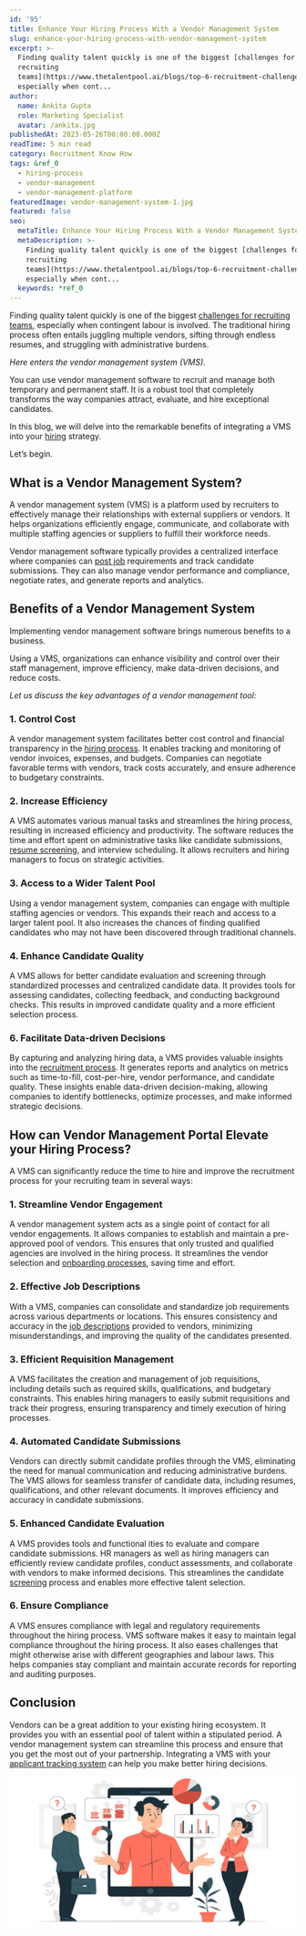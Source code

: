 ```yaml
---
id: '95'
title: Enhance Your Hiring Process With a Vendor Management System
slug: enhance-your-hiring-process-with-vendor-management-system
excerpt: >-
  Finding quality talent quickly is one of the biggest [challenges for
  recruiting
  teams](https://www.thetalentpool.ai/blogs/top-6-recruitment-challenges-and-how-to-overcome-them/),
  especially when cont...
author:
  name: Ankita Gupta
  role: Marketing Specialist
  avatar: /ankita.jpg
publishedAt: 2023-05-26T00:00:00.000Z
readTime: 5 min read
category: Recruitment Know How
tags: &ref_0
  - hiring-process
  - vendor-management
  - vendor-management-platform
featuredImage: vendor-management-system-1.jpg
featured: false
seo:
  metaTitle: Enhance Your Hiring Process With a Vendor Management System
  metaDescription: >-
    Finding quality talent quickly is one of the biggest [challenges for
    recruiting
    teams](https://www.thetalentpool.ai/blogs/top-6-recruitment-challenges-and-how-to-overcome-them/),
    especially when cont...
  keywords: *ref_0
---
```


Finding quality talent quickly is one of the biggest [challenges for recruiting teams](https://www.thetalentpool.ai/blogs/top-6-recruitment-challenges-and-how-to-overcome-them/), especially when contingent labour is involved. The traditional hiring process often entails juggling multiple vendors, sifting through endless resumes, and struggling with administrative burdens.

_Here enters the vendor management system (VMS)._

You can use vendor management software to recruit and manage both temporary and permanent staff. It is a robust tool that completely transforms the way companies attract, evaluate, and hire exceptional candidates.

In this blog, we will delve into the remarkable benefits of integrating a VMS into your [hiring](https://www.thetalentpool.ai/blogs/increase-hiring-efficiency-by-tracking-these-key-parameters/) strategy.

Let’s begin.

## **What is a Vendor Management System?**

A vendor management system (VMS) is a platform used by recruiters to effectively manage their relationships with external suppliers or vendors. It helps organizations efficiently engage, communicate, and collaborate with multiple staffing agencies or suppliers to fulfill their workforce needs.

Vendor management software typically provides a centralized interface where companies can [post job](https://www.thetalentpool.ai/blogs/our-2023-job-board-quick-guide-where-should-you-post/) requirements and track candidate submissions. They can also manage vendor performance and compliance, negotiate rates, and generate reports and analytics.

## **Benefits of a Vendor Management System**

Implementing vendor management software brings numerous benefits to a business.

Using a VMS, organizations can enhance visibility and control over their staff management, improve efficiency, make data-driven decisions, and reduce costs.

_Let us discuss the key advantages of a vendor management tool:_

### 1\. **Control Cost**

A vendor management system facilitates better cost control and financial transparency in the [hiring process](https://www.thetalentpool.ai/blogs/how-accelerate-hiring-process-using-applicant-tracking-system/). It enables tracking and monitoring of vendor invoices, expenses, and budgets. Companies can negotiate favorable terms with vendors, track costs accurately, and ensure adherence to budgetary constraints.

### 2\. **Increase Efficiency**

A VMS automates various manual tasks and streamlines the hiring process, resulting in increased efficiency and productivity. The software reduces the time and effort spent on administrative tasks like candidate submissions, [resume screening](https://www.thetalentpool.ai/candidate-database-management/), and interview scheduling. It allows recruiters and hiring managers to focus on strategic activities.

### 3\. **Access to a Wider Talent Pool**

Using a vendor management system, companies can engage with multiple staffing agencies or vendors. This expands their reach and access to a larger talent pool. It also increases the chances of finding qualified candidates who may not have been discovered through traditional channels.

### 4\. **Enhance Candidate Quality**

A VMS allows for better candidate evaluation and screening through standardized processes and centralized candidate data. It provides tools for assessing candidates, collecting feedback, and conducting background checks. This results in improved candidate quality and a more efficient selection process.

### 6\. **Facilitate Data-driven Decisions**

By capturing and analyzing hiring data, a VMS provides valuable insights into the [recruitment process](https://www.thetalentpool.ai/end-to-end-recruitment-process-lifecycle/). It generates reports and analytics on metrics such as time-to-fill, cost-per-hire, vendor performance, and candidate quality. These insights enable data-driven decision-making, allowing companies to identify bottlenecks, optimize processes, and make informed strategic decisions.

## **How can Vendor Management Portal Elevate your Hiring Process?**

A VMS can significantly reduce the time to hire and improve the recruitment process for your recruiting team in several ways:

### 1\. **Streamline Vendor Engagement**

A vendor management system acts as a single point of contact for all vendor engagements. It allows companies to establish and maintain a pre-approved pool of vendors. This ensures that only trusted and qualified agencies are involved in the hiring process. It streamlines the vendor selection and [onboarding processes](https://www.thetalentpool.ai/blogs/3-naukri-features-help-recruiters-boost-their-productivity/), saving time and effort.

### 2\. **Effective Job Descriptions**

With a VMS, companies can consolidate and standardize job requirements across various departments or locations. This ensures consistency and accuracy in the [job descriptions](https://www.thetalentpool.ai/blogs/how-to-write-inclusive-job-descriptions/) provided to vendors, minimizing misunderstandings, and improving the quality of the candidates presented.

### 3\. **Efficient Requisition Management**

A VMS facilitates the creation and management of job requisitions, including details such as required skills, qualifications, and budgetary constraints. This enables hiring managers to easily submit requisitions and track their progress, ensuring transparency and timely execution of hiring processes.

### 4\. **Automated Candidate Submissions**

Vendors can directly submit candidate profiles through the VMS, eliminating the need for manual communication and reducing administrative burdens. The VMS allows for seamless transfer of candidate data, including resumes, qualifications, and other relevant documents. It improves efficiency and accuracy in candidate submissions.

### 5\. **Enhanced Candidate Evaluation**

A VMS provides tools and functional ities to evaluate and compare candidate submissions. HR managers as well as hiring managers can efficiently review candidate profiles, conduct assessments, and collaborate with vendors to make informed decisions. This streamlines the candidate [screening](https://www.thetalentpool.ai/blogs/top-10-pre-screening-interview-questions/) process and enables more effective talent selection.

### 6\. **Ensure Compliance**

A VMS ensures compliance with legal and regulatory requirements throughout the hiring process. VMS software makes it easy to maintain legal compliance throughout the hiring process. It also eases challenges that might otherwise arise with different geographies and labour laws. This helps companies stay compliant and maintain accurate records for reporting and auditing purposes.

## **Conclusion**

Vendors can be a great addition to your existing hiring ecosystem. It provides you with an essential pool of talent within a stipulated period. A vendor management system can streamline this process and ensure that you get the most out of your partnership. Integrating a VMS with your [applicant tracking system](https://www.thetalentpool.ai/applicant-tracking-software/) can help you make better hiring decisions.

![vendor-management-system](images/vendor-management-system-1-1024x537.jpg)
